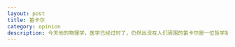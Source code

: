 ```yaml
---
layout: post
title: 笛卡尔
category: opinion
description: 今天他的物理学，医学已经过时了，仍然出没在人们周围的笛卡尔是一位哲学家的幽灵。
---
```


[lincode]:   http://lincode.github.io  "lincode"
